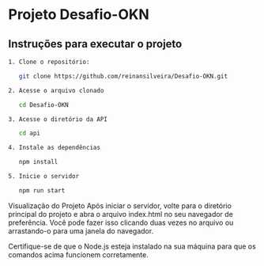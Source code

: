 # Projeto Desafio-OKN

## Instruções para executar o projeto
```bash
1. Clone o repositório:

   git clone https://github.com/reinansilveira/Desafio-OKN.git

2. Acesse o arquivo clonado

   cd Desafio-OKN

3. Acesse o diretório da API

   cd api

4. Instale as dependências

   npm install

5. Inicie o servidor

   npm run start
```

Visualização do Projeto
Após iniciar o servidor, volte para o diretório principal do projeto e abra o arquivo index.html no seu navegador de preferência.
Você pode fazer isso clicando duas vezes no arquivo ou arrastando-o para uma janela do navegador.

Certifique-se de que o Node.js esteja instalado na sua máquina para que os comandos acima funcionem corretamente.

